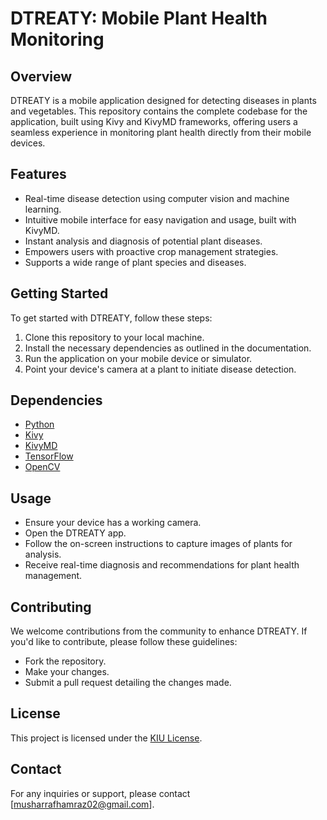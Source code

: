 # DTREATY: Mobile Plant Health Monitoring

## Overview
DTREATY is a mobile application designed for detecting diseases in plants and vegetables. This repository contains the complete codebase for the application, built using Kivy and KivyMD frameworks, offering users a seamless experience in monitoring plant health directly from their mobile devices.

## Features
- Real-time disease detection using computer vision and machine learning.
- Intuitive mobile interface for easy navigation and usage, built with KivyMD.
- Instant analysis and diagnosis of potential plant diseases.
- Empowers users with proactive crop management strategies.
- Supports a wide range of plant species and diseases.

## Getting Started
To get started with DTREATY, follow these steps:
1. Clone this repository to your local machine.
2. Install the necessary dependencies as outlined in the documentation.
3. Run the application on your mobile device or simulator.
4. Point your device's camera at a plant to initiate disease detection.

## Dependencies
- [Python](https://www.python.org/)
- [Kivy](https://kivy.org/)
- [KivyMD](https://github.com/kivymd/KivyMD)
- [TensorFlow](https://www.tensorflow.org/)
- [OpenCV](https://opencv.org/)

## Usage
- Ensure your device has a working camera.
- Open the DTREATY app.
- Follow the on-screen instructions to capture images of plants for analysis.
- Receive real-time diagnosis and recommendations for plant health management.

## Contributing
We welcome contributions from the community to enhance DTREATY. If you'd like to contribute, please follow these guidelines:
- Fork the repository.
- Make your changes.
- Submit a pull request detailing the changes made.

## License
This project is licensed under the [KIU License](LICENSE).

## Contact
For any inquiries or support, please contact [musharrafhamraz02@gmail.com].

